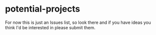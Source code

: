 potential-projects
==================

For now this is just an Issues list, so look there and if you have ideas you think I'd be interested in please submit them.
